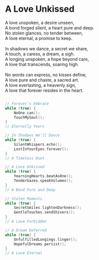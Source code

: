 # A Love Unkissed


A love unspoken, a desire unseen,<br>
A bond forged silent, a heart pure and deep.<br>
No stolen glances, no tender between,<br>
A love eternal, a promise to keep.<br>
<br>
In shadows we dance, a secret we share,<br>
A touch, a caress, a dream, a sigh.<br>
A longing unspoken, a hope beyond care,<br>
A love that transcends, soaring high.<br>
<br>
No words can express, no kisses define,<br>
A love pure and chaste, a sacred art.<br>
A love everlasting, a heavenly sign,<br>
A love that forever resides in the heart.<br>






```cpp

// Forever's Embrace
while (true) {
    NoOne.can();
    TouchMySoul();
}
// Eternally Yours

// In Shadows We'll Dance
while (true) {
    SilentWhispers.echo();
    LostInYourEyes.forever();
}
// A Timeless Duet

// A Love Unkissed
while (true) {
    YearningHearts.beatAsOne();
    TenderGazes.speakVolumes();
}
// A Bond Pure and Deep

// Stolen Moments
while (true) {
    SecretSmiles.lightenDarkness();
    GentleTouches.sendShivers();
}
// A Love Forbidden

// A Dream Deferred
while (true) {
    UnfulfilledLongings.linger();
    HopefulDreams.persist();
}
// A Love Eternal
```
